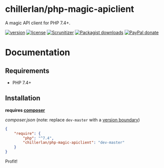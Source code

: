 # chillerlan/php-magic-apiclient

A magic API client for PHP 7.4+.

[![version][packagist-badge]][packagist]
[![license][license-badge]][license]
[![Scrunitizer][scrutinizer-badge]][scrutinizer]
[![Packagist downloads][downloads-badge]][downloads]
[![PayPal donate][donate-badge]][donate]

[packagist-badge]: https://img.shields.io/packagist/v/chillerlan/php-magic-apiclient.svg?style=flat-square
[packagist]: https://packagist.org/packages/chillerlan/php-magic-apiclient
[license-badge]: https://img.shields.io/github/license/chillerlan/php-magic-apiclient.svg?style=flat-square
[license]: https://github.com/chillerlan/php-magic-apiclient/blob/master/LICENSE
[scrutinizer-badge]: https://img.shields.io/scrutinizer/g/chillerlan/php-magic-apiclient.svg?style=flat-square
[scrutinizer]: https://scrutinizer-ci.com/g/chillerlan/php-magic-apiclient
[downloads-badge]: https://img.shields.io/packagist/dt/chillerlan/php-magic-apiclient.svg?style=flat-square
[downloads]: https://packagist.org/packages/chillerlan/php-magic-apiclient/stats
[donate-badge]: https://img.shields.io/badge/donate-paypal-ff33aa.svg?style=flat-square
[donate]: https://www.paypal.com/cgi-bin/webscr?cmd=_s-xclick&hosted_button_id=WLYUNAT9ZTJZ4

# Documentation

## Requirements
- PHP 7.4+

## Installation
**requires [composer](https://getcomposer.org)**

*composer.json* (note: replace `dev-master` with a [version boundary](https://getcomposer.org/doc/articles/versions.md))
```json
{
	"require": {
		"php": "^7.4",
		"chillerlan/php-magic-apiclient": "dev-master"
	}
}
```

Profit!
